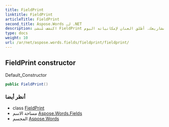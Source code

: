 ```yaml
---
title: FieldPrint
linktitle: FieldPrint
articleTitle: FieldPrint
second_title: Aspose.Words لـ .NET
description: اكتشف مُنشئ FieldPrint الافتراضي القوي، المُصمم للتكامل السلس والأداء المُحسّن في مشاريعك. أطلق العنان لإمكانياته اليوم!
type: docs
weight: 10
url: /ar/net/aspose.words.fields/fieldprint/fieldprint/
---
```

## FieldPrint constructor

Default_Constructor

```csharp
public FieldPrint()
```

### أنظر أيضا

* class [FieldPrint](../)
* مساحة الاسم [Aspose.Words.Fields](../../../aspose.words.fields/)
* المجسم [Aspose.Words](../../../)
